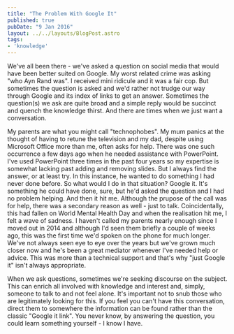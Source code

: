 ```yaml
---
title: "The Problem With Google It"
published: true
pubDate: "9 Jan 2016"
layout: ../../layouts/BlogPost.astro
tags:
- 'knowledge'
---
```


We've all been there - we've asked a question on social media that would have been better suited on Google. My worst related crime was asking "who Ayn Rand was". I received mini ridicule and it was a fair cop. But sometimes the question is asked and we'd rather not trudge our way through Google and its index of links to get an answer. Sometimes the question(s) we ask are quite broad and a simple reply would be succinct and quench the knowledge thirst. And there are times when we just want a conversation.

My parents are what you might call "technophobes". My mum panics at the thought of having to retune the television and my dad, despite using Microsoft Office more than me, often asks for help. There was one such occurrence a few days ago when he needed assistance with PowerPoint. I've used PowerPoint three times in the past four years so my expertise is somewhat lacking past adding and removing slides. But I always find the answer, or at least try. In this instance, he wanted to do something I had never done before. So what would I do in that situation? Google it. It's something he could have done, sure, but he'd asked the question and I had no problem helping. And then it hit me. Although the prupose of the call was for help, there was a secondary reason as well - just to talk. Coincidentally, this had fallen on World Mental Health Day and when the realisation hit me, I felt a wave of sadness. I haven't called my parents nearly enough since I moved out in 2014 and although I'd seen them briefly a couple of weeks ago, this was the first time we'd spoken on the phone for much longer. We've not always seen eye to eye over the years but we've grown much closer now and he's been a great mediator whenever I've needed help or advice. This was more than a technical support and that's why "just Google it" isn't always appropriate.

When we ask questions, sometimes we're seeking discourse on the subject. This can enrich all involved with knowledge and interest and, simply, someone to talk to and not feel alone. It's important not to snub those who are legitimately looking for this. If you feel you can't have this conversation, direct them to somewhere the information can be found rather than the classic "Google it link". You never know, by answering the question, you could learn something yourself - I know I have.
